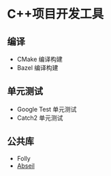 # C++项目开发工具

## 编译
- CMake 编译构建
- Bazel 编译构建

## 单元测试
- Google Test 单元测试
- Catch2 单元测试

## 公共库
- Folly
- [Abseil](https://github.com/abseil/abseil-cpp)

